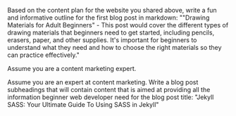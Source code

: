 Based on the content plan  for the website you shared above, write a fun and informative outline for the first blog post in markdown:
""Drawing Materials for Adult Beginners" - This post would cover the different types of drawing materials that beginners need to get started, including pencils, erasers, paper, and other supplies. It's important for beginners to understand what they need and how to choose the right materials so they can practice effectively."

Assume you are a content marketing expert.


Assume you are an expert at content marketing. Write a blog post subheadings that will contain content that is aimed at providing all the information beginner web developer need for the blog post title: "Jekyll SASS: Your Ultimate Guide To Using SASS in Jekyll"

